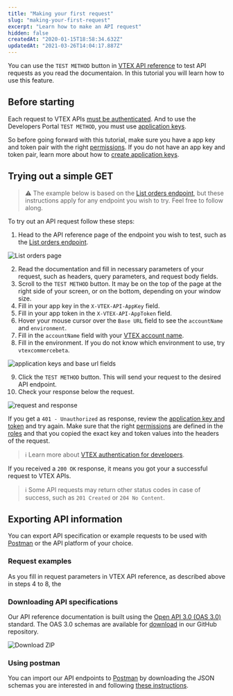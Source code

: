 ```yaml
---
title: "Making your first request"
slug: "making-your-first-request"
excerpt: "Learn how to make an API request"
hidden: false
createdAt: "2020-01-15T18:58:34.632Z"
updatedAt: "2021-03-26T14:04:17.887Z"
---
```


You can use the `TEST METHOD` button in [VTEX API reference](https://developers.vtex.com/docs/api-reference) to test API requests as you read the documentaion. In this tutorial you will learn how to use this feature.

## Before starting

Each request to VTEX APIs [must be authenticated](https://developers.vtex.com/docs/guides/getting-started-authentication). And to use the Developers Portal `TEST METHOD`, you must use [application keys](https://developers.vtex.com/docs/guides/getting-started-authentication#application-keys).

So before going forward with this tutorial, make sure you have a app key and token pair with the right [permissions](https://help.vtex.com/en/tutorial/roles--7HKK5Uau2H6wxE1rH5oRbc). If you do not have an app key and token pair, learn more about how to [create application keys](https://help.vtex.com/en/tutorial/application-keys--2iffYzlvvz4BDMr6WGUtet).

## Trying out a simple GET

>⚠️ The example below is based on the [List orders endpoint](https://developers.vtex.com/docs/api-reference/orders-api#get-/api/oms/pvt/orders), but these instructions apply for any endpoint you wish to try. Feel free to follow along.

To try out an API request follow these steps:

1. Head to the API reference page of the endpoint you wish to test, such as the [List orders endpoint](https://developers.vtex.com/docs/api-reference/orders-api#get-/api/oms/pvt/orders).

![List orders page](./making-your-first-request-1)

2. Read the documentation and fill in necessary parameters of your request, such as headers, query parameters, and request body fields.
3. Scroll to the `TEST METHOD` button. It may be on the top of the page at the right side of your screen, or on the bottom, depending on your window size.
4. Fill in your app key in the `X-VTEX-API-AppKey` field.
5. Fill in your app token in the `X-VTEX-API-AppToken` field.
6. Hover your mouse cursor over the `Base URL` field to see the `accountName` and `environment`.
7. Fill in the `accountName` field with your [VTEX account name](https://help.vtex.com/en/tutorial/what-is-an-account-name--i0mIGLcg3QyEy8OCicEoC).
8. Fill in the environment. If you do not know which environment to use, try `vtexcommercebeta`.

![application keys and base url fields](./making-your-first-request-2)

9. Click the `TEST METHOD` button. This will send your request to the desired API endpoint.
10. Check your response below the request.

![request and response](./making-your-first-request-3)

If you get a `401 - Unauthorized` as response, review the [application key and token](https://developers.vtex.com/docs/guides/getting-started-authentication#application-keys) and try again. Make sure that the right [permissions](https://help.vtex.com/en/tutorial/application-keys--2iffYzlvvz4BDMr6WGUtet) are defined in the [roles](https://help.vtex.com/en/tutorial/roles--7HKK5Uau2H6wxE1rH5oRbc) and that you copied the exact key and token values into the headers of the request.

>ℹ️ Learn more about [VTEX authentication for developers](https://developers.vtex.com/docs/guides/getting-started-authentication).

If you received a `200 OK` response, it means you got your a successful request to VTEX APIs.

>ℹ️ Some API requests may return other status codes in case of success, such as `201 Created` or `204 No Content`.

## Exporting API information

You can export API specification or example requests to be used with [Postman](#using-postman) or the API platform of your choice.

### Request examples

As you fill in request parameters in VTEX API reference, as described above in steps 4 to 8, the 

### Downloading API specifications

Our API reference documentation is built using the [Open API 3.0 (OAS 3.0)](https://github.com/OAI/OpenAPI-Specification/blob/master/versions/3.0.0.md) standard. The OAS 3.0 schemas are available for [download](https://github.com/vtex/openapi-schemas) in our GitHub repository.

![Download ZIP](https://cdn.jsdelivr.net/gh/vtexdocs/dev-portal-content@main/images/getting-started-making-your-first-request-2.png)

### Using postman

You can import our API endpoints to [Postman](https://www.postman.com/product/api-client/) by downloading the JSON schemas you are interested in and following [these instructions](https://learning.postman.com/docs/postman/collections/working-with-openAPI).
